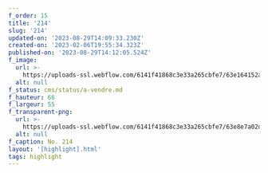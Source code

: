 ```yaml
---
f_order: 15
title: '214'
slug: '214'
updated-on: '2023-08-29T14:09:33.230Z'
created-on: '2023-02-06T19:55:34.323Z'
published-on: '2023-08-29T14:12:05.524Z'
f_image:
  url: >-
    https://uploads-ssl.webflow.com/6141f41868c3e33a265cbfe7/63e164152a2aff47f8b50dbd_214.jpg
  alt: null
f_status: cms/status/a-vendre.md
f_hauteur: 66
f_largeur: 55
f_transparent-png:
  url: >-
    https://uploads-ssl.webflow.com/6141f41868c3e33a265cbfe7/63e8e7a02d6553d63377b819_214.png
  alt: null
f_caption: No. 214
layout: '[highlight].html'
tags: highlight
---
```



